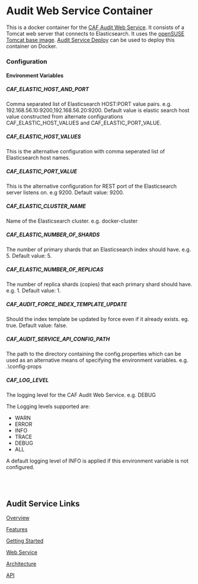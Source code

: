 # Audit Web Service Container

This is a docker container for the [CAF Audit Web Service](https://github.com/CAFAudit/audit-service/tree/develop/caf-audit-service). It consists of a Tomcat web server that connects to Elasticsearch. It uses the [openSUSE Tomcat base image](https://github.com/CAFapi/opensuse-tomcat-image). [Audit Service Deploy](https://github.com/CAFAudit/audit-service-deploy) can be used to deploy this container on Docker.

### Configuration

#### Environment Variables

##### CAF\_ELASTIC\_HOST\_AND\_PORT
Comma separated list of Elasticsearch HOST:PORT value pairs. e.g. 192.168.56.10:9200,192.168.56.20:9200. Default value is elastic search host value constructed from alternate configurations CAF_ELASTIC_HOST_VALUES and CAF_ELASTIC_PORT_VALUE.

##### CAF\_ELASTIC\_HOST\_VALUES
This is the alternative configuration with comma seperated list of Elasticsearch host names.

##### CAF\_ELASTIC\_PORT\_VALUE
This is the alternative configuration for REST port of the Elasticsearch server listens on. e.g 9200. Default value: 9200.

##### CAF\_ELASTIC\_CLUSTER\_NAME
Name of the Elasticsearch cluster. e.g. docker-cluster

##### CAF\_ELASTIC\_NUMBER\_OF\_SHARDS
The number of primary shards that an Elasticsearch index should have. e.g. 5. Default value: 5.

##### CAF\_ELASTIC\_NUMBER\_OF\_REPLICAS
The number of replica shards (copies) that each primary shard should have. e.g. 1. Default value: 1.

##### CAF\_AUDIT\_FORCE\_INDEX\_TEMPLATE\_UPDATE 
Should the index template be updated by force even if it already exists. eg. true. Default value: false.

##### CAF\_AUDIT\_SERVICE\_API\_CONFIG\_PATH

The path to the directory containing the config.properties which can be used as an alternative means of specifying the environment variables. e.g. .\config-props

##### CAF\_LOG\_LEVEL

The logging level for the CAF Audit Web Service. e.g. DEBUG

The Logging levels supported are:

* WARN
* ERROR
* INFO
* TRACE
* DEBUG
* ALL

A default logging level of INFO is applied if this environment variable is not configured.

<br></br>

## Audit Service Links

[Overview](https://cafaudit.github.io/audit-service/pages/en-us/overview)

[Features](https://cafaudit.github.io/audit-service/pages/en-us/Features)

[Getting Started](https://cafaudit.github.io/audit-service/pages/en-us/Getting-Started)

[Web Service](https://cafaudit.github.io/audit-service/pages/en-us/Web-Service)

[Architecture](https://cafaudit.github.io/audit-service/pages/en-us/Architecture)

[API](https://cafaudit.github.io/audit-service/pages/en-us/Client-API)
